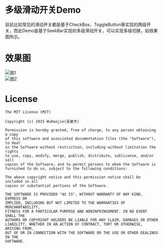 # 多级滑动开关Demo
目前比较常见的滑动开关都是基于CheckBox、ToggleButton等实现的两级开关，而此Demo是基于SeekBar实现的多级滑动开关，可以实现多级切换，如效果图所示。
# 效果图
![图1][1]
<br>
![图2][2]
# License
    The MIT License (MIT)

    Copyright (c) 2015 WuHaojie(吴豪杰)

    Permission is hereby granted, free of charge, to any person obtaining a copy
    of this software and associated documentation files (the "Software"), to deal
    in the Software without restriction, including without limitation the rights
    to use, copy, modify, merge, publish, distribute, sublicense, and/or sell
    copies of the Software, and to permit persons to whom the Software is
    furnished to do so, subject to the following conditions:

    The above copyright notice and this permission notice shall be included in all
    copies or substantial portions of the Software.

    THE SOFTWARE IS PROVIDED "AS IS", WITHOUT WARRANTY OF ANY KIND, EXPRESS OR
    IMPLIED, INCLUDING BUT NOT LIMITED TO THE WARRANTIES OF MERCHANTABILITY,
    FITNESS FOR A PARTICULAR PURPOSE AND NONINFRINGEMENT. IN NO EVENT SHALL THE
    AUTHORS OR COPYRIGHT HOLDERS BE LIABLE FOR ANY CLAIM, DAMAGES OR OTHER
    LIABILITY, WHETHER IN AN ACTION OF CONTRACT, TORT OR OTHERWISE, ARISING FROM,
    OUT OF OR IN CONNECTION WITH THE SOFTWARE OR THE USE OR OTHER DEALINGS IN THE
    SOFTWARE.


  [1]: http://7xqdz8.com1.z0.glb.clouddn.com/160217sc1.png
  [2]: http://7xqdz8.com1.z0.glb.clouddn.com/160217sc2.png